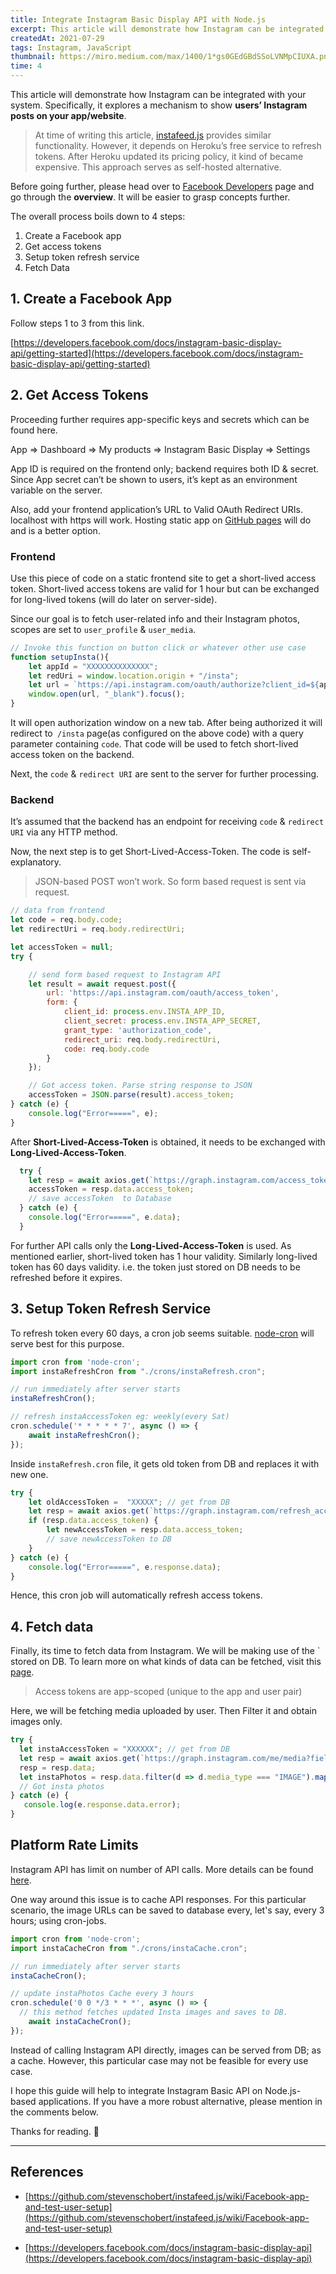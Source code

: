 ```yaml
---
title: Integrate Instagram Basic Display API with Node.js
excerpt: This article will demonstrate how Instagram can be integrated with your system. Specifically, it explores a mechanism to show users’ Instagram posts...
createdAt: 2021-07-29
tags: Instagram, JavaScript
thumbnail: https://miro.medium.com/max/1400/1*gs0GEdGBdSSoLVNMpCIUXA.png
time: 4
---
```


This article will demonstrate how Instagram can be integrated with your system. Specifically, it explores a mechanism to show **users’ Instagram posts on your app/website**.

> At time of writing this article, [instafeed.js](https://instafeedjs.com/#/) provides similar functionality. However, it depends on Heroku’s free service to refresh tokens. After Heroku updated its pricing policy, it kind of became expensive. This approach serves as self-hosted alternative.

Before going further, please head over to [Facebook Developers](https://developers.facebook.com/docs/instagram-basic-display-api/overview) page and go through the **overview**. It will be easier to grasp concepts further.

The overall process boils down to 4 steps:

1. Create a Facebook app
2. Get access tokens
3. Setup token refresh service
4. Fetch Data
   
## 1. Create a Facebook App

Follow steps 1 to 3 from this link.

[https://developers.facebook.com/docs/instagram-basic-display-api/getting-started](https://developers.facebook.com/docs/instagram-basic-display-api/getting-started)

## 2. Get Access Tokens
Proceeding further requires app-specific keys and secrets which can be found here.

App ⇒ Dashboard ⇒ My products ⇒ Instagram Basic Display ⇒ Settings

App ID is required on the frontend only; backend requires both ID & secret. Since App secret can’t be shown to users, it’s kept as an environment variable on the server.

<g-image src="https://miro.medium.com/max/560/1*JAs5NfA91Yg_aeBcfGjAeA.png" />

Also, add your frontend application’s URL to Valid OAuth Redirect URIs. localhost with https will work. Hosting static app on [GitHub pages](https://pages.github.com/) will do and is a better option.

### Frontend

Use this piece of code on a static frontend site to get a short-lived access token. Short-lived access tokens are valid for 1 hour but can be exchanged for long-lived tokens (will do later on server-side).

Since our goal is to fetch user-related info and their Instagram photos, scopes are set to `user_profile` & `user_media`.

```javascript
// Invoke this function on button click or whatever other use case
function setupInsta(){
	let appId = "XXXXXXXXXXXXXX";
	let redUri = window.location.origin + "/insta";
	let url = `https://api.instagram.com/oauth/authorize?client_id=${appId}&redirect_uri=${redUri}&scope=user_profile,user_media&response_type=code`;
	window.open(url, "_blank").focus();
}
```

It will open authorization window on a new tab. After being authorized it will redirect to` /insta` page(as configured on the above code) with a query parameter containing `code`. That code will be used to fetch short-lived access token on the backend.

Next, the `code` & `redirect URI` are sent to the server for further processing.

### Backend

It’s assumed that the backend has an endpoint for receiving `code` & `redirect URI` via any HTTP method.

Now, the next step is to get Short-Lived-Access-Token. The code is self-explanatory.

> JSON-based POST won’t work. So form based request is sent via request.

```javascript
// data from frontend
let code = req.body.code;
let redirectUri = req.body.redirectUri;

let accessToken = null;
try {

    // send form based request to Instagram API
    let result = await request.post({
        url: 'https://api.instagram.com/oauth/access_token',
        form: {
            client_id: process.env.INSTA_APP_ID,
            client_secret: process.env.INSTA_APP_SECRET,
            grant_type: 'authorization_code',
            redirect_uri: req.body.redirectUri,
            code: req.body.code
        }
    });

    // Got access token. Parse string response to JSON
    accessToken = JSON.parse(result).access_token;
} catch (e) {
    console.log("Error=====", e);
}
```

After **Short-Lived-Access-Token** is obtained, it needs to be exchanged with **Long-Lived-Access-Token**.

```javascript
  try {
    let resp = await axios.get(`https://graph.instagram.com/access_token?grant_type=ig_exchange_token&client_secret=${process.env.INSTA_APP_SECRET}&access_token=${accessToken}`)
    accessToken = resp.data.access_token;
    // save accessToken  to Database
  } catch (e) {
    console.log("Error=====", e.data);
  }
```

For further API calls only the **Long-Lived-Access-Token** is used. As mentioned earlier, short-lived token has 1 hour validity. Similarly long-lived token has 60 days validity. i.e. the token just stored on DB needs to be refreshed before it expires.

## 3. Setup Token Refresh Service

To refresh token every 60 days, a cron job seems suitable. [node-cron](https://www.npmjs.com/package/node-cron) will serve best for this purpose.

```javascript
import cron from 'node-cron';
import instaRefreshCron from "./crons/instaRefresh.cron";

// run immediately after server starts
instaRefreshCron();

// refresh instaAccessToken eg: weekly(every Sat)
cron.schedule('* * * * * 7', async () => {
    await instaRefreshCron();
});
```

Inside `instaRefresh.cron` file, it gets old token from DB and replaces it with new one.

```javascript
try {
    let oldAccessToken =  "XXXXX"; // get from DB
    let resp = await axios.get(`https://graph.instagram.com/refresh_access_token?grant_type=ig_refresh_token&access_token=${oldAccessToken}`)
    if (resp.data.access_token) {
        let newAccessToken = resp.data.access_token;
        // save newAccessToken to DB
    }
} catch (e) {
    console.log("Error=====", e.response.data);
}
```

Hence, this cron job will automatically refresh access tokens.


## 4. Fetch data

Finally, its time to fetch data from Instagram. We will be making use of the 
` stored on DB. To learn more on what kinds of data can be fetched, visit this [page](https://developers.facebook.com/docs/instagram-basic-display-api/guides).

> Access tokens are app-scoped (unique to the app and user pair)

Here, we will be fetching media uploaded by user. Then Filter it and obtain images only.

```javascript
try {
  let instaAccessToken = "XXXXXX"; // get from DB
  let resp = await axios.get(`https://graph.instagram.com/me/media?fields=media_type,permalink,media_url&access_token=${instaAccessToken}`);
  resp = resp.data;
  let instaPhotos = resp.data.filter(d => d.media_type === "IMAGE").map(d => d.media_url);
  // Got insta photos
} catch (e) {
   console.log(e.response.data.error);
}
```

## Platform Rate Limits

Instagram API has limit on number of API calls. More details can be found [here](https://developers.facebook.com/docs/graph-api/overview/rate-limiting#platform-rate-limits).

One way around this issue is to cache API responses. For this particular scenario, the image URLs can be saved to database every, let's say, every 3 hours; using cron-jobs.

```javascript
import cron from 'node-cron';
import instaCacheCron from "./crons/instaCache.cron";

// run immediately after server starts
instaCacheCron();

// update instaPhotos Cache every 3 hours
cron.schedule('0 0 */3 * * *', async () => {
  // this method fetches updated Insta images and saves to DB.
	await instaCacheCron();
});
```

Instead of calling Instagram API directly, images can be served from DB; as a cache. However, this particular case may not be feasible for every use case.

I hope this guide will help to integrate Instagram Basic API on Node.js-based applications. If you have a more robust alternative, please mention in the comments below.

Thanks for reading. 🙂

---

## References
- [https://github.com/stevenschobert/instafeed.js/wiki/Facebook-app-and-test-user-setup](https://github.com/stevenschobert/instafeed.js/wiki/Facebook-app-and-test-user-setup)

- [https://developers.facebook.com/docs/instagram-basic-display-api](https://developers.facebook.com/docs/instagram-basic-display-api)